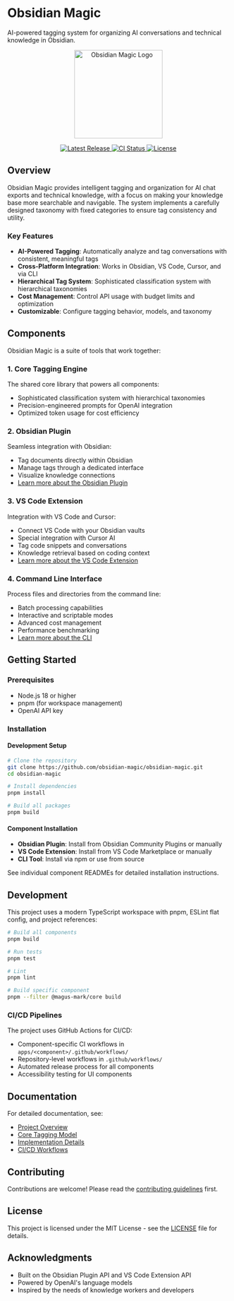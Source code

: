 # Obsidian Magic

AI-powered tagging system for organizing AI conversations and technical knowledge in Obsidian.

<p align="center">
  <img src="documentation/assets/obsidian-magic-logo.png" alt="Obsidian Magic Logo" width="200" />
</p>

<p align="center">
  <a href="https://github.com/obsidian-magic/obsidian-magic/releases/latest">
    <img src="https://img.shields.io/github/v/release/obsidian-magic/obsidian-magic" alt="Latest Release">
  </a>
  <a href="https://github.com/obsidian-magic/obsidian-magic/actions">
    <img src="https://github.com/obsidian-magic/obsidian-magic/actions/workflows/ci.yml/badge.svg" alt="CI Status">
  </a>
  <a href="https://github.com/obsidian-magic/obsidian-magic/blob/main/LICENSE">
    <img src="https://img.shields.io/github/license/obsidian-magic/obsidian-magic" alt="License">
  </a>
</p>

## Overview

Obsidian Magic provides intelligent tagging and organization for AI chat exports and technical knowledge, with a focus
on making your knowledge base more searchable and navigable. The system implements a carefully designed taxonomy with
fixed categories to ensure tag consistency and utility.

### Key Features

- **AI-Powered Tagging**: Automatically analyze and tag conversations with consistent, meaningful tags
- **Cross-Platform Integration**: Works in Obsidian, VS Code, Cursor, and via CLI
- **Hierarchical Tag System**: Sophisticated classification system with hierarchical taxonomies
- **Cost Management**: Control API usage with budget limits and optimization
- **Customizable**: Configure tagging behavior, models, and taxonomy

## Components

Obsidian Magic is a suite of tools that work together:

### 1. Core Tagging Engine

The shared core library that powers all components:

- Sophisticated classification system with hierarchical taxonomies
- Precision-engineered prompts for OpenAI integration
- Optimized token usage for cost efficiency

### 2. Obsidian Plugin

Seamless integration with Obsidian:

- Tag documents directly within Obsidian
- Manage tags through a dedicated interface
- Visualize knowledge connections
- [Learn more about the Obsidian Plugin](apps/obsidian-plugin/README.md)

### 3. VS Code Extension

Integration with VS Code and Cursor:

- Connect VS Code with your Obsidian vaults
- Special integration with Cursor AI
- Tag code snippets and conversations
- Knowledge retrieval based on coding context
- [Learn more about the VS Code Extension](apps/vscode/README.md)

### 4. Command Line Interface

Process files and directories from the command line:

- Batch processing capabilities
- Interactive and scriptable modes
- Advanced cost management
- Performance benchmarking
- [Learn more about the CLI](apps/cli/README.md)

## Getting Started

### Prerequisites

- Node.js 18 or higher
- pnpm (for workspace management)
- OpenAI API key

### Installation

#### Development Setup

```bash
# Clone the repository
git clone https://github.com/obsidian-magic/obsidian-magic.git
cd obsidian-magic

# Install dependencies
pnpm install

# Build all packages
pnpm build
```

#### Component Installation

- **Obsidian Plugin**: Install from Obsidian Community Plugins or manually
- **VS Code Extension**: Install from VS Code Marketplace or manually
- **CLI Tool**: Install via npm or use from source

See individual component READMEs for detailed installation instructions.

## Development

This project uses a modern TypeScript workspace with pnpm, ESLint flat config, and project references:

```bash
# Build all components
pnpm build

# Run tests
pnpm test

# Lint
pnpm lint

# Build specific component
pnpm --filter @magus-mark/core build
```

### CI/CD Pipelines

The project uses GitHub Actions for CI/CD:

- Component-specific CI workflows in `apps/<component>/.github/workflows/`
- Repository-level workflows in `.github/workflows/`
- Automated release process for all components
- Accessibility testing for UI components

## Documentation

For detailed documentation, see:

- [Project Overview](documentation/README.md)
- [Core Tagging Model](documentation/core/tagging-model.md)
- [Implementation Details](documentation/implementation/project-structure.md)
- [CI/CD Workflows](documentation/implementation/ci-cd-workflows.md)

## Contributing

Contributions are welcome! Please read the [contributing guidelines](CONTRIBUTING.md) first.

## License

This project is licensed under the MIT License - see the [LICENSE](LICENSE) file for details.

## Acknowledgments

- Built on the Obsidian Plugin API and VS Code Extension API
- Powered by OpenAI's language models
- Inspired by the needs of knowledge workers and developers
